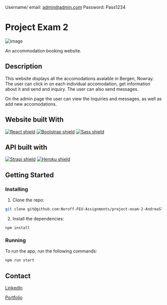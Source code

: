 Username/ email: admin@admin.com
Password: Pass1234

# Project Exam 2

![image](https://andreasletta-portfolio2.netlify.app/static/media/holidaze_home.658911713a350285b845.png)

An accommodation booking website.

## Description

This website displays all the accomodations avaiable in Bergen, Nowray. The user can click in on each individual accomodation, get information about it and send and inquiry. The user can also send messages.

On the admin page the user can view the inquiries and messages, as well as add new accomodations.


## Website built With

<p align="left">
  <a href="{https://reactjs.org"><img alt="React shield" src="https://img.shields.io/badge/React-20232A?style=for-the-badge&logo=react&logoColor=61DAFB"} /></a>
  <a href="{https://getbootstrap.com"><img alt="Bootstrap shield" src="https://img.shields.io/badge/Bootstrap-563D7C?style=for-the-badge&logo=bootstrap&logoColor=white"} /></a>
   <a href="{https://sass-lang.com"><img alt="Sass shield" src="https://img.shields.io/badge/Sass-CC6699?style=for-the-badge&logo=sass&logoColor=white"} /></a>
</p> 



## API built with

<p align="left">
  <a href="https://strapi.io"><img alt="Strapi shield" src="https://img.shields.io/badge/strapi-2e7eea?style=for-the-badge&logo=strapi&logoColor=white" /></a>
   <a href="https://heroku.com"><img alt="Heroku shield" src="https://img.shields.io/badge/Heroku-430098?style=for-the-badge&logo=heroku&logoColor=white" /></a>
</p> 

## Getting Started

### Installing

1. Clone the repo:

```bash
git clone git@github.com:Noroff-FEU-Assignments/project-exam-2-AndreaSletta.git
```

2. Install the dependencies:

```
npm install
```

### Running

To run the app, run the following commands:

```bash
npm run start
```

## Contact

[LinkedIn](https://www.linkedin.com/in/andrea-sletta-larsen-381b37121/)

[Portfolio](https://andreasletta.com/)


